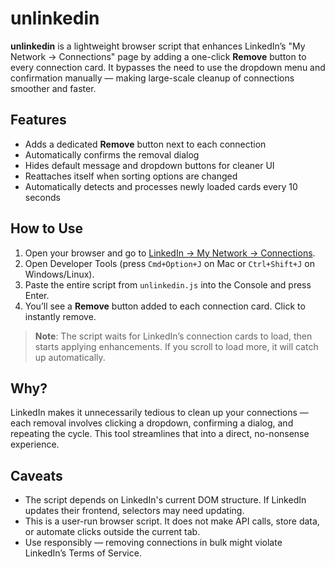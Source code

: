 # unlinkedin

**unlinkedin** is a lightweight browser script that enhances LinkedIn’s "My Network → Connections" page by adding a one-click **Remove** button to every connection card. It bypasses the need to use the dropdown menu and confirmation manually — making large-scale cleanup of connections smoother and faster.

## Features

- Adds a dedicated **Remove** button next to each connection
- Automatically confirms the removal dialog
- Hides default message and dropdown buttons for cleaner UI
- Reattaches itself when sorting options are changed
- Automatically detects and processes newly loaded cards every 10 seconds

## How to Use

1. Open your browser and go to [LinkedIn → My Network → Connections](https://www.linkedin.com/mynetwork/invite-connect/connections/).
2. Open Developer Tools (press `Cmd+Option+J` on Mac or `Ctrl+Shift+J` on Windows/Linux).
3. Paste the entire script from `unlinkedin.js` into the Console and press Enter.
4. You’ll see a **Remove** button added to each connection card. Click to instantly remove.

> **Note**: The script waits for LinkedIn’s connection cards to load, then starts applying enhancements. If you scroll to load more, it will catch up automatically.

## Why?

LinkedIn makes it unnecessarily tedious to clean up your connections — each removal involves clicking a dropdown, confirming a dialog, and repeating the cycle. This tool streamlines that into a direct, no-nonsense experience.

## Caveats

- The script depends on LinkedIn's current DOM structure. If LinkedIn updates their frontend, selectors may need updating.
- This is a user-run browser script. It does not make API calls, store data, or automate clicks outside the current tab.
- Use responsibly — removing connections in bulk might violate LinkedIn’s Terms of Service.

